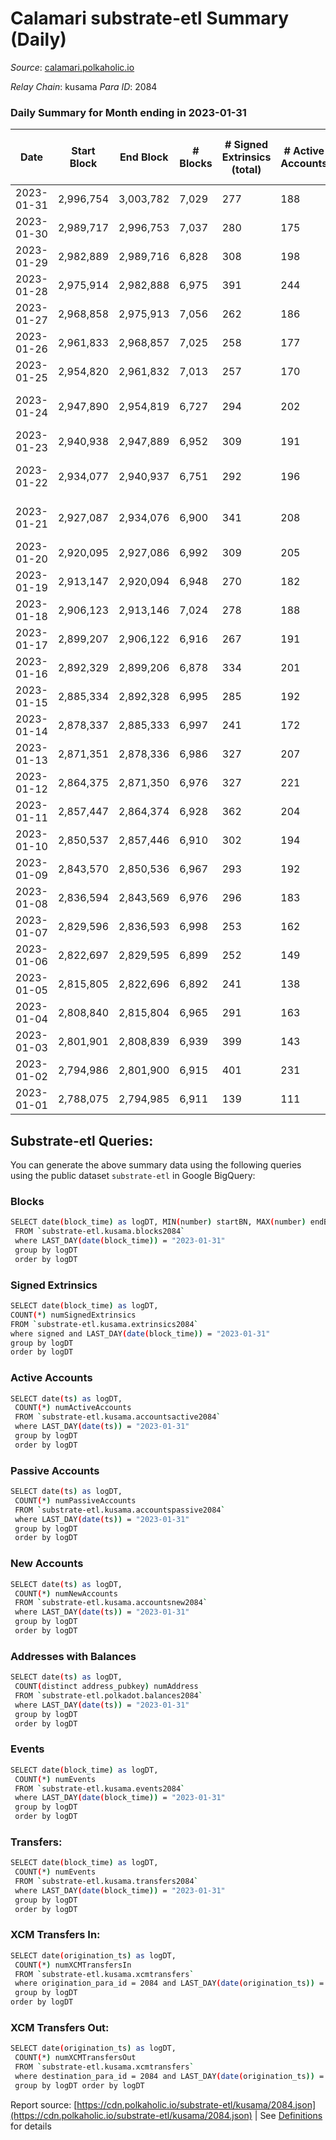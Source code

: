 # Calamari substrate-etl Summary (Daily)

_Source_: [calamari.polkaholic.io](https://calamari.polkaholic.io)

*Relay Chain*: kusama
*Para ID*: 2084



### Daily Summary for Month ending in 2023-01-31


| Date | Start Block | End Block | # Blocks | # Signed Extrinsics (total) | # Active Accounts | # Passive | # New | # Addresses with Balances | # Events | # Transfers | # XCM Transfers In | # XCM Transfers Out | Issues | 
| ---- | ----------- | --------- | -------- | --------------------------- | ----------------- | --------- | ----- | ------------------------- | -------- | ----------- | ------------------ | ------------------- | ------ |
| 2023-01-31 | 2,996,754 | 3,003,782 | 7,029 | 277 | 188 |  | 9 | 35,178 | 50,162 | 61 ($16,000.46) | 3 ($166.54) |   |  |
| 2023-01-30 | 2,989,717 | 2,996,753 | 7,037 | 280 | 175 |  | 18 | 35,169 | 50,240 | 74 ($29,258.05) | 7 ($232.95) |   |  |
| 2023-01-29 | 2,982,889 | 2,989,716 | 6,828 | 308 | 198 |  | 10 | 35,153 | 48,669 | 67 ($36,562.36) | 6 ($161.89) | 9 ($382.93) |  |
| 2023-01-28 | 2,975,914 | 2,982,888 | 6,975 | 391 | 244 |  | 8 | 35,143 | 50,700 | 134 ($44,971.79) | 5 ($259.47) | 3 ($67.35) |  |
| 2023-01-27 | 2,968,858 | 2,975,913 | 7,056 | 262 | 186 |  | 6 | 35,138 | 49,926 | 43 ($3,627.21) |   | 5 ($278.22) |  |
| 2023-01-26 | 2,961,833 | 2,968,857 | 7,025 | 258 | 177 |  | 12 | 35,133 | 43,114 | 62 ($17,851.80) | 1 ($68.09) | 8 ($264.88) |  |
| 2023-01-25 | 2,954,820 | 2,961,832 | 7,013 | 257 | 170 |  | 7 | 35,121 | 49,637 | 50 ($8,367.61) | 2 ($385.07) | 1 ($0.15) |  |
| 2023-01-24 | 2,947,890 | 2,954,819 | 6,727 | 294 | 202 |  | 12 | 35,114 | 49,106 | 78 ($23,901.89) | 2 ($34.95) | 3 ($281.96) | 203 missing (2.93%) |
| 2023-01-23 | 2,940,938 | 2,947,889 | 6,952 | 309 | 191 |  | 12 | 35,102 | 49,848 | 65 ($41,017.51) |   | 2 ($48.98) |  |
| 2023-01-22 | 2,934,077 | 2,940,937 | 6,751 | 292 | 196 |  | 10 | 35,091 | 48,789 | 66 ($7,225.33) | 1 ($0.66) | 5 ($185.39) | 110 missing (1.60%) |
| 2023-01-21 | 2,927,087 | 2,934,076 | 6,900 | 341 | 208 |  | 7 | 35,082 | 50,074 | 81 ($37,374.22) | 2 ($119.92) | 5 ($350.41) | 90 missing (1.29%) |
| 2023-01-20 | 2,920,095 | 2,927,086 | 6,992 | 309 | 205 |  | 35 | 35,078 | 50,182 | 111 ($20,101.35) | 1 ($20.53) | 3 ($205.21) |  |
| 2023-01-19 | 2,913,147 | 2,920,094 | 6,948 | 270 | 182 |  | 8 | 35,053 | 49,728 | 50 ($12,769.79) | 3 ($59.44) |   |  |
| 2023-01-18 | 2,906,123 | 2,913,146 | 7,024 | 278 | 188 |  | 10 | 35,046 | 43,249 | 57 ($6,386.45) | 4 ($359.30) | 4 ($265.83) |  |
| 2023-01-17 | 2,899,207 | 2,906,122 | 6,916 | 267 | 191 |  | 17 | 35,036 | 48,806 | 75 ($9,385.27) |   | 5 ($121.19) |  |
| 2023-01-16 | 2,892,329 | 2,899,206 | 6,878 | 334 | 201 |  | 17 | 35,019 | 49,827 | 88 ($14,974.06) | 1 ($43.00) |   |  |
| 2023-01-15 | 2,885,334 | 2,892,328 | 6,995 | 285 | 192 |  | 15 | 35,002 | 49,767 | 75 ($15,239.58) | 1 ($669.15) | 1 ($131.38) |  |
| 2023-01-14 | 2,878,337 | 2,885,333 | 6,997 | 241 | 172 |  | 13 | 34,988 | 49,391 | 57 ($21,354.90) | 4 ($329.87) |   |  |
| 2023-01-13 | 2,871,351 | 2,878,336 | 6,986 | 327 | 207 |  | 19 | 34,977 | 49,960 | 123 ($52,748.91) | 3 ($36.56) | 4 ($1,060.74) |  |
| 2023-01-12 | 2,864,375 | 2,871,350 | 6,976 | 327 | 221 |  | 18 | 34,959 | 49,855 | 101 ($25,891.12) | 5 ($114.45) | 1 ($21.62) |  |
| 2023-01-11 | 2,857,447 | 2,864,374 | 6,928 | 362 | 204 |  | 36 | 34,944 | 43,246 | 128 ($33,293.68) | 4 ($88.99) |   |  |
| 2023-01-10 | 2,850,537 | 2,857,446 | 6,910 | 302 | 194 |  | 18 | 34,909 | 49,123 | 70 ($37,607.68) |   | 3 ($220.33) |  |
| 2023-01-09 | 2,843,570 | 2,850,536 | 6,967 | 293 | 192 |  | 17 | 34,892 | 49,041 | 73 ($7,446.70) | 4 ($0.11) | 4 ($0.09) |  |
| 2023-01-08 | 2,836,594 | 2,843,569 | 6,976 | 296 | 183 |  | 21 | 34,877 | 48,810 | 75 ($8,458.79) |   |   |  |
| 2023-01-07 | 2,829,596 | 2,836,593 | 6,998 | 253 | 162 |  | 11 | 34,856 | 48,273 | 63 ($5,444.65) |   |   |  |
| 2023-01-06 | 2,822,697 | 2,829,595 | 6,899 | 252 | 149 |  | 24 | 34,846 | 47,297 | 72 ($239,570.69) | 1 ($61.27) |   |  |
| 2023-01-05 | 2,815,805 | 2,822,696 | 6,892 | 241 | 138 |  | 6 | 34,822 | 47,599 | 37 ($346,905.18) | 1 ($24.43) |   |  |
| 2023-01-04 | 2,808,840 | 2,815,804 | 6,965 | 291 | 163 |  | 30 | 34,817 | 41,850 | 116 ($206,279.18) |   | 2 ($157.35) |  |
| 2023-01-03 | 2,801,901 | 2,808,839 | 6,939 | 399 | 143 |  | 16 | 34,789 | 48,982 | 247 ($670,679.13) | 2 ($1,128.92) | 2 ($1,073.43) |  |
| 2023-01-02 | 2,794,986 | 2,801,900 | 6,915 | 401 | 231 |  | 112 | 34,773 | 49,204 | 253 ($208,061.87) | 1 ($13.03) | 1 ($186.15) |  |
| 2023-01-01 | 2,788,075 | 2,794,985 | 6,911 | 139 | 111 |  | 4 | 34,663 | 47,848 | 29 ($7,889.02) |   |   |  |

## Substrate-etl Queries:
You can generate the above summary data using the following queries using the public dataset `substrate-etl` in Google BigQuery:

### Blocks
```bash
SELECT date(block_time) as logDT, MIN(number) startBN, MAX(number) endBN, COUNT(*) numBlocks 
 FROM `substrate-etl.kusama.blocks2084`  
 where LAST_DAY(date(block_time)) = "2023-01-31" 
 group by logDT 
 order by logDT
```

### Signed Extrinsics
```bash
SELECT date(block_time) as logDT, 
COUNT(*) numSignedExtrinsics 
FROM `substrate-etl.kusama.extrinsics2084`  
where signed and LAST_DAY(date(block_time)) = "2023-01-31" 
group by logDT 
order by logDT
```

### Active Accounts
```bash
SELECT date(ts) as logDT, 
 COUNT(*) numActiveAccounts 
 FROM `substrate-etl.kusama.accountsactive2084` 
 where LAST_DAY(date(ts)) = "2023-01-31" 
 group by logDT 
 order by logDT
```

### Passive Accounts
```bash
SELECT date(ts) as logDT, 
 COUNT(*) numPassiveAccounts 
 FROM `substrate-etl.kusama.accountspassive2084` 
 where LAST_DAY(date(ts)) = "2023-01-31" 
 group by logDT 
 order by logDT
```

### New Accounts
```bash
SELECT date(ts) as logDT, 
 COUNT(*) numNewAccounts 
 FROM `substrate-etl.kusama.accountsnew2084` 
 where LAST_DAY(date(ts)) = "2023-01-31" 
 group by logDT
 order by logDT
```

### Addresses with Balances
```bash
SELECT date(ts) as logDT,
 COUNT(distinct address_pubkey) numAddress 
 FROM `substrate-etl.polkadot.balances2084` 
 where LAST_DAY(date(ts)) = "2023-01-31" 
 group by logDT 
 order by logDT
```

### Events
```bash
SELECT date(block_time) as logDT, 
 COUNT(*) numEvents 
 FROM `substrate-etl.kusama.events2084` 
 where LAST_DAY(date(block_time)) = "2023-01-31" 
 group by logDT 
 order by logDT
```

### Transfers:
```bash
SELECT date(block_time) as logDT, 
 COUNT(*) numEvents 
 FROM `substrate-etl.kusama.transfers2084` 
 where LAST_DAY(date(block_time)) = "2023-01-31" 
 group by logDT 
 order by logDT
```

### XCM Transfers In:
```bash
SELECT date(origination_ts) as logDT, 
 COUNT(*) numXCMTransfersIn 
 FROM `substrate-etl.kusama.xcmtransfers` 
 where origination_para_id = 2084 and LAST_DAY(date(origination_ts)) = "2023-01-31" 
 group by logDT 
order by logDT
```

### XCM Transfers Out:
```bash
SELECT date(origination_ts) as logDT, 
 COUNT(*) numXCMTransfersOut 
 FROM `substrate-etl.kusama.xcmtransfers` 
 where destination_para_id = 2084 and LAST_DAY(date(origination_ts)) = "2023-01-31" 
 group by logDT order by logDT
```


Report source: [https://cdn.polkaholic.io/substrate-etl/kusama/2084.json](https://cdn.polkaholic.io/substrate-etl/kusama/2084.json) | See [Definitions](/DEFINITIONS.md) for details
